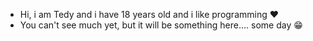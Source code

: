 - Hi, i am Tedy and i have 18 years old and i like programming ♥
- You can't see much yet, but it will be something here.... some day 😁
